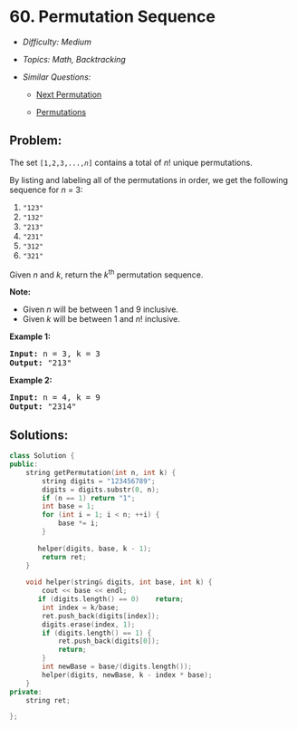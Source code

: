 # 60. Permutation Sequence

* *Difficulty: Medium*

* *Topics: Math, Backtracking*

* *Similar Questions:*

  * [Next Permutation](next-permutation.md)

  * [Permutations](permutations.md)

## Problem:

<p>The set <code>[1,2,3,...,<em>n</em>]</code> contains a total of <em>n</em>! unique permutations.</p>

<p>By listing and labeling all of the permutations in order, we get the following sequence for <em>n</em> = 3:</p>

<ol>
	<li><code>&quot;123&quot;</code></li>
	<li><code>&quot;132&quot;</code></li>
	<li><code>&quot;213&quot;</code></li>
	<li><code>&quot;231&quot;</code></li>
	<li><code>&quot;312&quot;</code></li>
	<li><code>&quot;321&quot;</code></li>
</ol>

<p>Given <em>n</em> and <em>k</em>, return the <em>k</em><sup>th</sup> permutation sequence.</p>

<p><strong>Note:</strong></p>

<ul>
	<li>Given <em>n</em> will be between 1 and 9 inclusive.</li>
	<li>Given&nbsp;<em>k</em>&nbsp;will be between 1 and <em>n</em>! inclusive.</li>
</ul>

<p><strong>Example 1:</strong></p>

<pre>
<strong>Input:</strong> n = 3, k = 3
<strong>Output:</strong> &quot;213&quot;
</pre>

<p><strong>Example 2:</strong></p>

<pre>
<strong>Input:</strong> n = 4, k = 9
<strong>Output:</strong> &quot;2314&quot;
</pre>

## Solutions:

```c++
class Solution {
public:
    string getPermutation(int n, int k) {
        string digits = "123456789";
        digits = digits.substr(0, n);
        if (n == 1) return "1";
        int base = 1;
        for (int i = 1; i < n; ++i) {
            base *= i;
        }
        
       helper(digits, base, k - 1);
        return ret;
    }
    
    void helper(string& digits, int base, int k) {
        cout << base << endl;
       if (digits.length() == 0)    return; 
        int index = k/base;
        ret.push_back(digits[index]);
        digits.erase(index, 1);
        if (digits.length() == 1) {
            ret.push_back(digits[0]);
            return;
        }
        int newBase = base/(digits.length());
        helper(digits, newBase, k - index * base);
    }
private:
    string ret;

};
```
